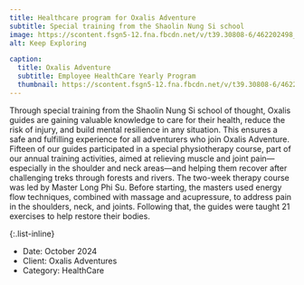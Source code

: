 ```yaml
---
title: Healthcare program for Oxalis Adventure
subtitle: Special training from the Shaolin Nung Si school
image: https://scontent.fsgn5-12.fna.fbcdn.net/v/t39.30808-6/462202498_975823597911691_2562085231852895144_n.jpg?_nc_cat=103&ccb=1-7&_nc_sid=127cfc&_nc_ohc=Kvr-dseifzYQ7kNvgG-Vsnr&_nc_ht=scontent.fsgn5-12.fna&_nc_gid=AXkIa7Wl0m4knCMEEWa_Kec&oh=00_AYAOD6LG3X9xnUCwfvSmXMvtJEk3TyxkSdY3l_GfBqx_oA&oe=670E9CAB
alt: Keep Exploring

caption:
  title: Oxalis Adventure
  subtitle: Employee HealthCare Yearly Program
  thumbnail: https://scontent.fsgn5-12.fna.fbcdn.net/v/t39.30808-6/462202498_975823597911691_2562085231852895144_n.jpg?_nc_cat=103&ccb=1-7&_nc_sid=127cfc&_nc_ohc=Kvr-dseifzYQ7kNvgG-Vsnr&_nc_ht=scontent.fsgn5-12.fna&_nc_gid=AXkIa7Wl0m4knCMEEWa_Kec&oh=00_AYAOD6LG3X9xnUCwfvSmXMvtJEk3TyxkSdY3l_GfBqx_oA&oe=670E9CAB
---
```


Through special training from the Shaolin Nung Si school of thought, Oxalis guides are gaining valuable knowledge to care for their health, reduce the risk of injury, and build mental resilience in any situation. This ensures a safe and fulfilling experience for all adventurers who join Oxalis Adventure.
Fifteen of our guides participated in a special physiotherapy course, part of our annual training activities, aimed at relieving muscle and joint pain—especially in the shoulder and neck areas—and helping them recover after challenging treks through forests and rivers.
The two-week therapy course was led by Master Long Phi Su. Before starting, the masters used energy flow techniques, combined with massage and acupressure, to address pain in the shoulders, neck, and joints. Following that, the guides were taught 21 exercises to help restore their bodies.

{:.list-inline}

- Date: October 2024
- Client: Oxalis Adventures
- Category: HealthCare
